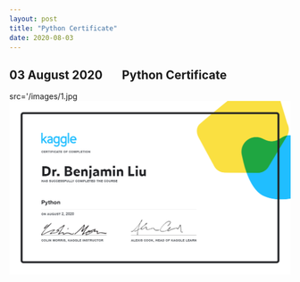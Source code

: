 ```yaml
---
layout: post
title: "Python Certificate"
date: 2020-08-03
---
```


## 03 August 2020 &nbsp; &nbsp; &nbsp; Python Certificate
src='/images/1.jpg
<img src='/images/python.png'
     alt=" "
     style="float: left; margin-right: 10px;" />
